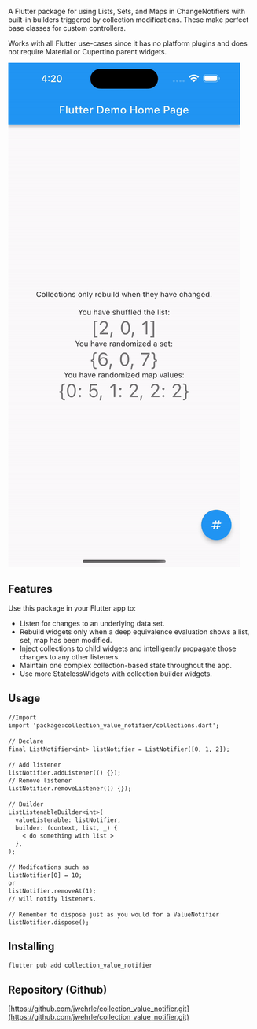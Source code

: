 A Flutter package for using Lists, Sets, and Maps in ChangeNotifiers with built-in builders triggered by collection modifications. These make perfect base classes for custom controllers.

Works with all Flutter use-cases since it has no platform plugins and does not require Material or Cupertino parent widgets.

![](assets/release.gif)

## Features

Use this package in your Flutter app to:
- Listen for changes to an underlying data set.
- Rebuild widgets only when a deep equivalence evaluation shows a list, set, map has been modified.
- Inject collections to child widgets and intelligently propagate those changes to any other listeners.
- Maintain one complex collection-based state throughout the app.
- Use more StatelessWidgets with collection builder widgets.

## Usage

    //Import
    import 'package:collection_value_notifier/collections.dart';

    // Declare 
    final ListNotifier<int> listNotifier = ListNotifier([0, 1, 2]);
    
    // Add listener
    listNotifier.addListener(() {});
    // Remove listener
    listNotifier.removeListener(() {});

    // Builder
    ListListenableBuilder<int>(
      valueListenable: listNotifier,
      builder: (context, list, _) {
        < do something with list >
      },
    );

    // Modifcations such as
    listNotifier[0] = 10;
    or    
    listNotifier.removeAt(1);
    // will notify listeners.

    // Remember to dispose just as you would for a ValueNotifier
    listNotifier.dispose();

## Installing

    flutter pub add collection_value_notifier

## Repository (Github)

[https://github.com/jwehrle/collection_value_notifier.git](https://github.com/jwehrle/collection_value_notifier.git)